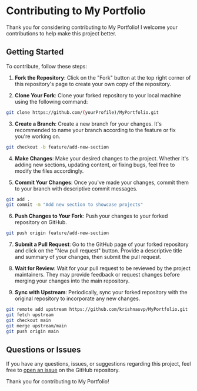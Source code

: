 # Contributing to My Portfolio

Thank you for considering contributing to My Portfolio! I welcome your contributions to help make this project better.

## Getting Started

To contribute, follow these steps:

1. **Fork the Repository**: Click on the "Fork" button at the top right corner of this repository's page to create your own copy of the repository.

2. **Clone Your Fork**: Clone your forked repository to your local machine using the following command:

```bash
git clone https://github.com/(yourProfile)/MyPortfolio.git
```

3. **Create a Branch**: Create a new branch for your changes. It's recommended to name your branch according to the feature or fix you're working on.

```bash
git checkout -b feature/add-new-section
```

4. **Make Changes**: Make your desired changes to the project. Whether it's adding new sections, updating content, or fixing bugs, feel free to modify the files accordingly.

5. **Commit Your Changes**: Once you've made your changes, commit them to your branch with descriptive commit messages.

```bash
git add .
git commit -m "Add new section to showcase projects"
```

6. **Push Changes to Your Fork**: Push your changes to your forked repository on GitHub.

```bash
git push origin feature/add-new-section
```

7. **Submit a Pull Request**: Go to the GitHub page of your forked repository and click on the "New pull request" button. Provide a descriptive title and summary of your changes, then submit the pull request.

8. **Wait for Review**: Wait for your pull request to be reviewed by the project maintainers. They may provide feedback or request changes before merging your changes into the main repository.

9. **Sync with Upstream**: Periodically, sync your forked repository with the original repository to incorporate any new changes.

```bash
git remote add upstream https://github.com/krishnasvp/MyPortfolio.git
git fetch upstream
git checkout main
git merge upstream/main
git push origin main
```

## Questions or Issues

If you have any questions, issues, or suggestions regarding this project, feel free to [open an issue](https://github.com/krishnasvp/MyPortfolio.git) on the GitHub repository.

Thank you for contributing to My Portfolio!